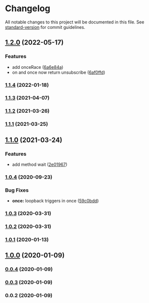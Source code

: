 # Changelog

All notable changes to this project will be documented in this file. See [standard-version](https://github.com/conventional-changelog/standard-version) for commit guidelines.

## [1.2.0](https://github.com/Krivega/events-constructor/compare/v1.1.4...v1.2.0) (2022-05-17)

### Features

- add onceRace ([6a6e84a](https://github.com/Krivega/events-constructor/commit/6a6e84a4bf850348967b3bfcbc045f5915863799))
- on and once now return unsubscribe ([6af0ffd](https://github.com/Krivega/events-constructor/commit/6af0ffda77fffc8c1cf87e4ee201b48954360c77))

### [1.1.4](https://github.com/Krivega/events-constructor/compare/v1.1.3...v1.1.4) (2022-01-18)

### [1.1.3](https://github.com/Krivega/events-constructor/compare/v1.1.2...v1.1.3) (2021-04-07)

### [1.1.2](https://github.com/Krivega/events-constructor/compare/v1.1.1...v1.1.2) (2021-03-26)

### [1.1.1](https://github.com/Krivega/events-constructor/compare/v1.1.0...v1.1.1) (2021-03-25)

## [1.1.0](https://github.com/Krivega/events-constructor/compare/v1.0.4...v1.1.0) (2021-03-24)

### Features

- add method wait ([2e01967](https://github.com/Krivega/events-constructor/commit/2e019674148c9673a1e260a40c0db9d8a561b8d8))

### [1.0.4](https://github.com/Krivega/events-constructor/compare/v1.0.3...v1.0.4) (2020-09-23)

### Bug Fixes

- **once:** loopback triggers in once ([59c0bdd](https://github.com/Krivega/events-constructor/commit/59c0bdd88d95dfd69e6ef96c3d7ac33d90783837))

### [1.0.3](https://github.com/Krivega/events-constructor/compare/v1.0.2...v1.0.3) (2020-03-31)

### [1.0.2](https://github.com/Krivega/events-constructor/compare/v1.0.1...v1.0.2) (2020-03-31)

### [1.0.1](https://github.com/Krivega/events-constructor/compare/v1.0.0...v1.0.1) (2020-01-13)

## [1.0.0](https://github.com/Krivega/events-constructor/compare/v0.0.4...v1.0.0) (2020-01-09)

### [0.0.4](https://github.com/Krivega/events-constructor/compare/v0.0.3...v0.0.4) (2020-01-09)

### [0.0.3](https://github.com/Krivega/events-constructor/compare/v0.0.2...v0.0.3) (2020-01-09)

### 0.0.2 (2020-01-09)
